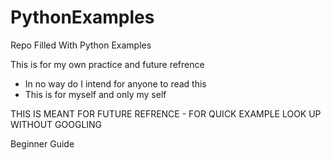 # PythonExamples
Repo Filled With Python Examples

This is for my own practice and future refrence 
  - In no way do I intend for anyone to read this
  - This is for myself and only my self


THIS IS MEANT FOR FUTURE REFRENCE - FOR QUICK EXAMPLE LOOK UP WITHOUT GOOGLING 

Beginner Guide 

